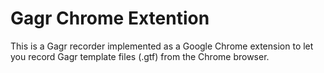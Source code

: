 Gagr Chrome Extention
======

This is a Gagr recorder implemented as a Google Chrome extension to let you record Gagr template files (.gtf) from the Chrome browser.
